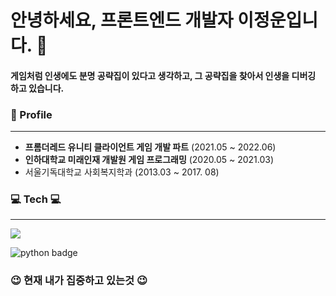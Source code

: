 
<!-- ![header](https://capsule-render.vercel.app/api?type=soft&color=auto&height=100&section=header&text=안녕하세요,%20프론트엔드%20개발자%20이정운입니다.%20👋&fontSize=35) -->
# 안녕하세요, 프론트엔드 개발자 이정운입니다. 👋



#### 게임처럼 인생에도 분명 공략집이 있다고 생각하고, 그 공략집을 찾아서 인생을 디버깅 하고 있습니다.


### 🏢 Profile
---
- **프롬더레드 유니티 클라이언트 게임 개발 파트** (2021.05 ~ 2022.06)
- **인하대학교 미래인재 개발원 게임 프로그래밍** (2020.05 ~ 2021.03)
- 서울기독대학교 사회복지학과 (2013.03 ~ 2017. 08)

### 💻 Tech 💻
---
 <a href="https://velog.io/@sparkling0_0"><img src="https://img.shields.io/badge/Tech blog-20C997?style=flat-square&logo=Velog&&logoColor=white"/></a>
 
 ![python badge](https://img.shields.io/badge/-PYTHON-%23F7DF1E?style=flat-square&logo=Python&logoColor=white&color=3776AB)
 

### 😉 현재 내가 집중하고 있는것 😉





<!--
**AronLee5263/AronLee5263** is a ✨ _special_ ✨ repository because its `README.md` (this file) appears on your GitHub profile.

Here are some ideas to get you started:

- 🔭 I’m currently working on ...
- 🌱 I’m currently learning ...
- 👯 I’m looking to collaborate on ...
- 🤔 I’m looking for help with ...
- 💬 Ask me about ...
- 📫 How to reach me: ...
- 😄 Pronouns: ...
- ⚡ Fun fact: ...
-->
